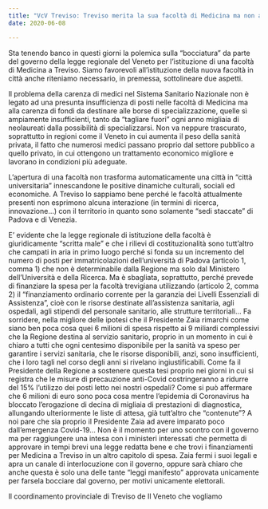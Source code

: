 ```yaml
---  
title: "VcV Treviso: Treviso merita la sua facoltà di Medicina ma non a scapito della sanità"
date: 2020-06-08

---
```


 
Sta tenendo banco in questi giorni la polemica sulla “bocciatura” da parte del governo della legge regionale del Veneto per l’istituzione di una facoltà di Medicina a Treviso.
Siamo favorevoli all’istituzione della nuova facoltà in città anche riteniamo necessario, in premessa, sottolineare due aspetti.
 

Il problema della carenza di medici nel Sistema Sanitario Nazionale non è legato ad una presunta insufficienza di posti nelle facoltà di Medicina ma alla carenza di fondi da destinare alle borse di specializzazione, quelle sì ampiamente insufficienti, tanto da “tagliare fuori” ogni anno migliaia di neolaureati dalla possibilità di specializzarsi.
Non va neppure trascurato, soprattutto in regioni come il Veneto in cui aumenta il peso della sanità privata, il fatto che numerosi medici passano proprio dal settore pubblico a quello privato, in cui ottengono un trattamento economico migliore e lavorano in condizioni più adeguate.
 

L’apertura di una facoltà non trasforma automaticamente una città in “città universitaria” innescandone le positive dinamiche culturali, sociali ed economiche. A Treviso lo sappiamo bene perché le facoltà attualmente presenti non esprimono alcuna interazione (in termini di ricerca, innovazione…) con il territorio in quanto sono solamente “sedi staccate” di Padova e di Venezia.
 

E’ evidente che la legge regionale di istituzione della facoltà è giuridicamente “scritta male” e che i rilievi di costituzionalità sono tutt’altro che campati in aria in primo luogo perché si fonda su un incremento del numero di posti per immatricolazioni dell’università di Padova (articolo 1, comma 1) che non è determinabile dalla Regione ma solo dal Ministero dell’Università e della Ricerca.
Ma è sbagliata, soprattutto, perché prevede di finanziare la spesa per la facoltà trevigiana utilizzando (articolo 2, comma 2) il “finanziamento ordinario corrente per la garanzia dei Livelli Essenziali di Assistenza”, cioè con le risorse destinate all’assistenza sanitaria, agli ospedali, agli stipendi del personale sanitario, alle strutture territoriali…
Fa sorridere, nella migliore delle ipotesi che il Presidente Zaia rimarchi come siano ben poca cosa quei 6 milioni di spesa rispetto ai 9 miliardi complessivi che la Regione destina al servizio sanitario, proprio in un momento in cui è chiaro a tutti che ogni centesimo disponibile per la sanità va speso per garantire i servizi sanitaria, che le risorse disponibili, anzi, sono insufficienti, che i loro tagli nel corso degli anni si rivelano ingiustificabili.
Come fa il Presidente della Regione a sostenere questa tesi proprio nei giorni in cui si registra che le misure di precauzione anti-Covid costringeranno a ridurre del 15% l’utilizzo dei posti letto nei nostri ospedali? Come si può affermare che 6 milioni di euro sono poca cosa mentre l’epidemia di Coronavirus ha bloccato l’erogazione di decina di migliaia di prestazioni di diagnostica, allungando ulteriormente le liste di attesa, già tutt’altro che “contenute”?
A noi pare che sia proprio il Presidente Zaia ad avere imparato poco dall’emergenza Covid-19…
Non è il momento per uno scontro con il governo ma per raggiungere una intesa con i ministeri interessati che permetta di approvare in tempi brevi una legge redatta bene e che trovi i finanziamenti per Medicina a Treviso in un altro capitolo di spesa.
Zaia fermi i suoi legali e apra un canale di interlocuzione con il governo, oppure sarà chiaro che anche questa è solo una delle tante “leggi manifesto” approvata unicamente per farsela bocciare dal governo, per motivi unicamente elettorali.
 
Il coordinamento provinciale di Treviso de Il Veneto che vogliamo